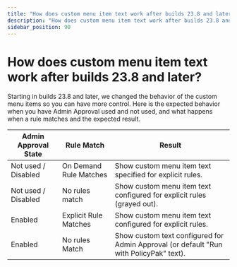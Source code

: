 ```yaml
---
title: "How does custom menu item text work after builds 23.8 and later?"
description: "How does custom menu item text work after builds 23.8 and later?"
sidebar_position: 90
---
```


# How does custom menu item text work after builds 23.8 and later?

Starting in builds 23.8 and later, we changed the behavior of the custom menu items so you can have
more control. Here is the expected behavior when you have Admin Approval used and not used, and what
happens when a rule matches and the expected result.

| Admin Approval State | Rule Match             | Result                                                                                 |
| -------------------- | ---------------------- | -------------------------------------------------------------------------------------- |
| Not used / Disabled  | On Demand Rule Matches | Show custom menu item text specified for explicit rules.                               |
| Not used / Disabled  | No rules match         | Show custom menu item text configured for explicit rules (grayed out).                 |
| Enabled              | Explicit Rule Matches  | Show custom menu item text configured for explicit rules.                              |
| Enabled              | No rules Match         | Show custom text configured for Admin Approval (or default "Run with PolicyPak" text). |
